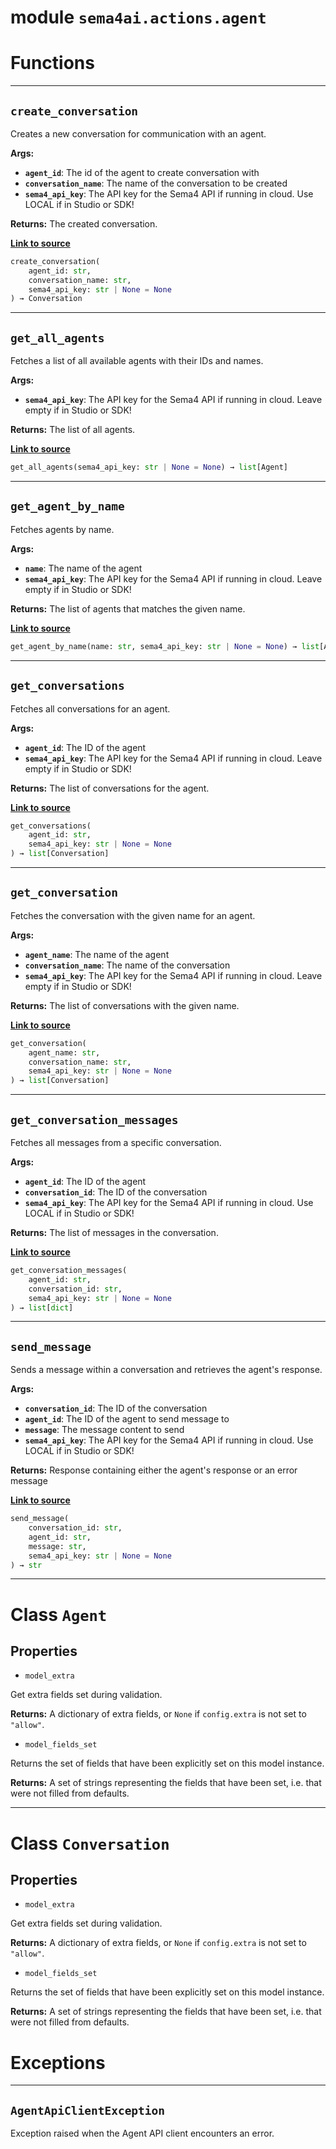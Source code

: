 <!-- markdownlint-disable -->

# module `sema4ai.actions.agent`

# Functions

______________________________________________________________________

## `create_conversation`

Creates a new conversation for communication with an agent.

**Args:**

- <b>`agent_id`</b>: The id of the agent to create conversation with
- <b>`conversation_name`</b>: The name of the conversation to be created
- <b>`sema4_api_key`</b>: The API key for the Sema4 API if running in cloud. Use LOCAL if in Studio or SDK!

**Returns:**
The created conversation.

[**Link to source**](https://github.com/sema4ai/actions/tree/master/actions/src/sema4ai/actions/agent/__init__.py#L184)

```python
create_conversation(
    agent_id: str,
    conversation_name: str,
    sema4_api_key: str | None = None
) → Conversation
```

______________________________________________________________________

## `get_all_agents`

Fetches a list of all available agents with their IDs and names.

**Args:**

- <b>`sema4_api_key`</b>: The API key for the Sema4 API if running in cloud. Leave empty if in Studio or SDK!

**Returns:**
The list of all agents.

[**Link to source**](https://github.com/sema4ai/actions/tree/master/actions/src/sema4ai/actions/agent/__init__.py#L77)

```python
get_all_agents(sema4_api_key: str | None = None) → list[Agent]
```

______________________________________________________________________

## `get_agent_by_name`

Fetches agents by name.

**Args:**

- <b>`name`</b>: The name of the agent
- <b>`sema4_api_key`</b>: The API key for the Sema4 API if running in cloud. Leave empty if in Studio or SDK!

**Returns:**
The list of agents that matches the given name.

[**Link to source**](https://github.com/sema4ai/actions/tree/master/actions/src/sema4ai/actions/agent/__init__.py#L92)

```python
get_agent_by_name(name: str, sema4_api_key: str | None = None) → list[Agent]
```

______________________________________________________________________

## `get_conversations`

Fetches all conversations for an agent.

**Args:**

- <b>`agent_id`</b>: The ID of the agent
- <b>`sema4_api_key`</b>: The API key for the Sema4 API if running in cloud. Leave empty if in Studio or SDK!

**Returns:**
The list of conversations for the agent.

[**Link to source**](https://github.com/sema4ai/actions/tree/master/actions/src/sema4ai/actions/agent/__init__.py#L108)

```python
get_conversations(
    agent_id: str,
    sema4_api_key: str | None = None
) → list[Conversation]
```

______________________________________________________________________

## `get_conversation`

Fetches the conversation with the given name for an agent.

**Args:**

- <b>`agent_name`</b>: The name of the agent
- <b>`conversation_name`</b>: The name of the conversation
- <b>`sema4_api_key`</b>: The API key for the Sema4 API if running in cloud. Leave empty if in Studio or SDK!

**Returns:**
The list of conversations with the given name.

[**Link to source**](https://github.com/sema4ai/actions/tree/master/actions/src/sema4ai/actions/agent/__init__.py#L128)

```python
get_conversation(
    agent_name: str,
    conversation_name: str,
    sema4_api_key: str | None = None
) → list[Conversation]
```

______________________________________________________________________

## `get_conversation_messages`

Fetches all messages from a specific conversation.

**Args:**

- <b>`agent_id`</b>: The ID of the agent
- <b>`conversation_id`</b>: The ID of the conversation
- <b>`sema4_api_key`</b>: The API key for the Sema4 API if running in cloud. Use LOCAL if in Studio or SDK!

**Returns:**
The list of messages in the conversation.

[**Link to source**](https://github.com/sema4ai/actions/tree/master/actions/src/sema4ai/actions/agent/__init__.py#L159)

```python
get_conversation_messages(
    agent_id: str,
    conversation_id: str,
    sema4_api_key: str | None = None
) → list[dict]
```

______________________________________________________________________

## `send_message`

Sends a message within a conversation and retrieves the agent's response.

**Args:**

- <b>`conversation_id`</b>: The ID of the conversation
- <b>`agent_id`</b>: The ID of the agent to send message to
- <b>`message`</b>: The message content to send
- <b>`sema4_api_key`</b>: The API key for the Sema4 API if running in cloud. Use LOCAL if in Studio or SDK!

**Returns:**
Response containing either the agent's response or an error message

[**Link to source**](https://github.com/sema4ai/actions/tree/master/actions/src/sema4ai/actions/agent/__init__.py#L213)

```python
send_message(
    conversation_id: str,
    agent_id: str,
    message: str,
    sema4_api_key: str | None = None
) → str
```

______________________________________________________________________

# Class `Agent`

## Properties

- `model_extra`

Get extra fields set during validation.

**Returns:**
A dictionary of extra fields, or `None` if `config.extra` is not set to `"allow"`.

- `model_fields_set`

Returns the set of fields that have been explicitly set on this model instance.

**Returns:**
A set of strings representing the fields that have been set, i.e. that were not filled from defaults.

______________________________________________________________________

# Class `Conversation`

## Properties

- `model_extra`

Get extra fields set during validation.

**Returns:**
A dictionary of extra fields, or `None` if `config.extra` is not set to `"allow"`.

- `model_fields_set`

Returns the set of fields that have been explicitly set on this model instance.

**Returns:**
A set of strings representing the fields that have been set, i.e. that were not filled from defaults.

# Exceptions

______________________________________________________________________

## `AgentApiClientException`

Exception raised when the Agent API client encounters an error.
